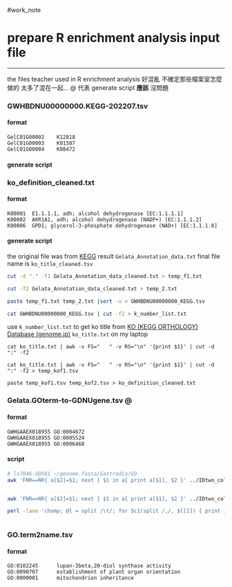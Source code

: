#work_note 


# prepare R enrichment analysis input file

---

the files teacher used in R enrichment analysis
好混亂 不確定那些檔案室怎麼做的 太多了混在一起...
@ 代表 generate script **應該** 沒問題


### GWHBDNU00000000.KEGG-202207.tsv
#### format
```
GelC01G00002    K12818
GelC01G00003    K01507
GelC01G00004    K08472
```
#### generate script


### ko_definition_cleaned.txt
#### format
```
K00001  E1.1.1.1, adh; alcohol dehydrogenase [EC:1.1.1.1]
K00002  AKR1A1, adh; alcohol dehydrogenase (NADP+) [EC:1.1.1.2]
K00006  GPD1; glycerol-3-phosphate dehydrogenase (NAD+) [EC:1.1.1.8]
```



#### generate script
the original file was from [KEGG](https://www.google.com/url?q=https://www.kegg.jp/ghostkoala/&source=gmail&ust=1658211157942000&usg=AOvVaw2jOeUXS32zVOO35GUjt_-1) result `Gelata_Annotation_data.txt`
final file name is `ko_title_cleaned.tsv`

```bash
cut -d "." -f1 Gelata_Annotation_data_cleaned.txt > temp_f1.txt

cut -f2 Gelata_Annotation_data_cleaned.txt > temp_2.txt

paste temp_f1.txt temp_2.txt |sort -u > GWHBDNU00000000_KEGG.tsv

cat GWHBDNU00000000_KEGG.tsv | cut -f2 > k_number_list.txt

```


use `k_number_list.txt` to get ko title from [KO (KEGG ORTHOLOGY) Database (genome.jp)](https://www.genome.jp/kegg/ko.html)
`ko_title.txt` on my laptop


```
cat ko_title.txt | awk -v FS="   " -v RS="\n" '{print $1}' | cut -d ":" -f2

cat ko_title.txt | awk -v FS="   " -v RS="\n" '{print $1}' | cut -d ":" -f2 > temp_kof1.tsv

paste temp_kof1.tsv temp_kof2.tsv > ko_definition_cleaned.txt
```



### Gelata.GOterm-to-GDNUgene.tsv @
#### format
```
GWHGAAEX018955 GO:0004672
GWHGAAEX018955 GO:0005524
GWHGAAEX018955 GO:0006468
```

#### script
```bash
# ls7046-5@h81 ~/genome.fasta/Gastrodia/GO
awk 'FNR==NR{ a[$2]=$1; next } $1 in a{ print a[$1], $2 }' ../IDtwo_column_sort_by_GWHA.tsv temp_GWHAAEX_go_twoColumn.tsv | wc -l


awk 'FNR==NR{ a[$2]=$1; next } $1 in a{ print a[$1], $2 }' ../IDtwo_column_sort_by_GWHA.tsv temp_GWHAAEX_go_twoColumn.tsv > GWHBDNU00000000_go.tsv

perl -lane 'chomp; @l = split /\t/; for $c1(split /,/, $l[1]) { print join "\t", $l[0], $c1; }' GWHAAEX00000000_go.tsv > Gelata.GOterm-to-GDNUgene.tsv



```

### GO.term2name.tsv
#### format
```
GO:0102245      lupan-3beta,20-diol synthase activity
GO:0090707      establishment of plant organ orientation
GO:0000001      mitochondrion inheritance
```